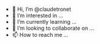 - 👋 Hi, I’m @claudetronet
- 👀 I’m interested in ...
- 🌱 I’m currently learning ...
- 💞️ I’m looking to collaborate on ...
- 📫 How to reach me ...

<!---
claudetronet/claudetronet is a ✨ special ✨ repository because its `README.md` (this file) appears on your GitHub profile.
You can click the Preview link to take a look at your changes.
--->
